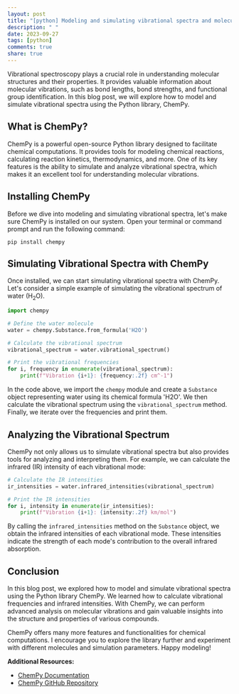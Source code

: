 ```yaml
---
layout: post
title: "[python] Modeling and simulating vibrational spectra and molecular vibrations with Python ChemPy"
description: " "
date: 2023-09-27
tags: [python]
comments: true
share: true
---
```


Vibrational spectroscopy plays a crucial role in understanding molecular structures and their properties. It provides valuable information about molecular vibrations, such as bond lengths, bond strengths, and functional group identification. In this blog post, we will explore how to model and simulate vibrational spectra using the Python library, ChemPy.

## What is ChemPy?

ChemPy is a powerful open-source Python library designed to facilitate chemical computations. It provides tools for modeling chemical reactions, calculating reaction kinetics, thermodynamics, and more. One of its key features is the ability to simulate and analyze vibrational spectra, which makes it an excellent tool for understanding molecular vibrations.

## Installing ChemPy

Before we dive into modeling and simulating vibrational spectra, let's make sure ChemPy is installed on our system. Open your terminal or command prompt and run the following command:

```
pip install chempy
```

## Simulating Vibrational Spectra with ChemPy

Once installed, we can start simulating vibrational spectra with ChemPy. Let's consider a simple example of simulating the vibrational spectrum of water (H<sub>2</sub>O).

```python
import chempy

# Define the water molecule
water = chempy.Substance.from_formula('H2O')

# Calculate the vibrational spectrum
vibrational_spectrum = water.vibrational_spectrum()

# Print the vibrational frequencies
for i, frequency in enumerate(vibrational_spectrum):
    print(f"Vibration {i+1}: {frequency:.2f} cm^-1")
```

In the code above, we import the `chempy` module and create a `Substance` object representing water using its chemical formula 'H2O'. We then calculate the vibrational spectrum using the `vibrational_spectrum` method. Finally, we iterate over the frequencies and print them.

## Analyzing the Vibrational Spectrum

ChemPy not only allows us to simulate vibrational spectra but also provides tools for analyzing and interpreting them. For example, we can calculate the infrared (IR) intensity of each vibrational mode:

```python
# Calculate the IR intensities
ir_intensities = water.infrared_intensities(vibrational_spectrum)

# Print the IR intensities
for i, intensity in enumerate(ir_intensities):
    print(f"Vibration {i+1}: {intensity:.2f} km/mol")
```

By calling the `infrared_intensities` method on the `Substance` object, we obtain the infrared intensities of each vibrational mode. These intensities indicate the strength of each mode's contribution to the overall infrared absorption.

## Conclusion

In this blog post, we explored how to model and simulate vibrational spectra using the Python library ChemPy. We learned how to calculate vibrational frequencies and infrared intensities. With ChemPy, we can perform advanced analysis on molecular vibrations and gain valuable insights into the structure and properties of various compounds.

ChemPy offers many more features and functionalities for chemical computations. I encourage you to explore the library further and experiment with different molecules and simulation parameters. Happy modeling!

**Additional Resources:**

- [ChemPy Documentation](https://chempy.readthedocs.io)
- [ChemPy GitHub Repository](https://github.com/bjodah/chempy)